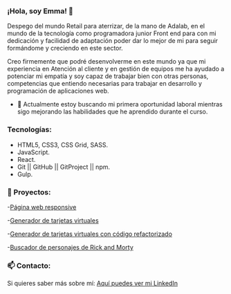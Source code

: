 ### ¡Hola, soy Emma! 👋

Despego del mundo Retail para aterrizar, de la mano de Adalab, en el mundo de la tecnología como programadora junior Front end para con mi dedicación y facilidad de adaptación poder dar lo mejor de mi para seguir formándome y creciendo en este sector.

Creo firmemente que podré desenvolverme en este mundo ya que mi experiencia en Atención al cliente y en gestión de equipos me ha ayudado a potenciar mi empatía y soy capaz de trabajar bien con otras personas, competencias que entiendo necesarias para trabajar en desarrollo y programación de aplicaciones web.


- 🌱 Actualmente estoy buscando mi primera oportunidad laboral mientras sigo mejorando las habilidades que he aprendido durante el curso.


### Tecnologías:
- HTML5, CSS3, CSS Grid, SASS.
- JavaScript.
- React.
- Git || GitHub || GitProject || npm.
- Gulp.


### 💬 Proyectos: 
-[Página web responsive](https://github.com/Emma-cebada/project-promo-k-module-1-team-8)  

-[Generador de tarjetas virtuales](https://github.com/Emma-cebada/project-promo-k-module-2-team-6)  

-[Generador de tarjetas virtuales con código refactorizado](https://github.com/Emma-cebada/project-promo-k-module-3-team-7)  

-[Buscador de personajes de Rick and Morty](https://github.com/Emma-cebada/modulo-3-evaluacion-final-Emma-cebada)  




### 📫 Contacto:  

Si quieres saber más sobre mí:
[Aquí puedes ver mi LinkedIn](https://www.linkedin.com/in/emmacebadavisuara/)



